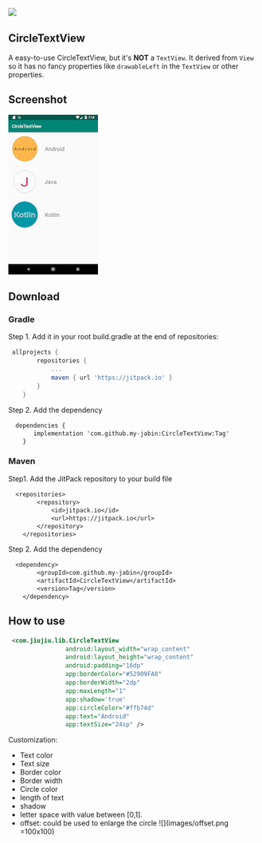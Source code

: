 [![](https://jitpack.io/v/my-jabin/CircleTextView.svg)](https://jitpack.io/#my-jabin/CircleTextView)

## CircleTextView

A easy-to-use CircleTextView, but it's **NOT** a `TextView`. It derived from `View` so it has no fancy properties like `drawableLeft` in the `TextView` or other properties.  

## Screenshot
![screenshot](images/screenshot.png)

## Download

### Gradle
Step 1. Add it in your root build.gradle at the end of repositories:

``` gradle
 allprojects {
		repositories {
			...
			maven { url 'https://jitpack.io' }
		}
	}
```
Step 2. Add the dependency

```
  dependencies {
	   implementation 'com.github.my-jabin:CircleTextView:Tag'
	}
```

### Maven
Step1. Add the JitPack repository to your build file
```
  <repositories>
		<repository>
		    <id>jitpack.io</id>
		    <url>https://jitpack.io</url>
		</repository>
	</repositories>
```
Step 2. Add the dependency
```
  <dependency>
	    <groupId>com.github.my-jabin</groupId>
	    <artifactId>CircleTextView</artifactId>
	    <version>Tag</version>
	</dependency>
```


## How to use
``` xml
 <com.jiujiu.lib.CircleTextView
                android:layout_width="wrap_content"
                android:layout_height="wrap_content"
                android:padding="16dp"
                app:borderColor="#52909FA0"
                app:borderWidth="2dp"
                app:maxLength="1"
                app:shadow='true'
                app:circleColor="#ffb74d"
                app:text="Android"
                app:textSize="24sp" />
```

Customization:
* Text color
* Text size
* Border color
* Border width
* Circle color
* length of text
* shadow
* letter space with value between \[0,1\].
* offset: could be used to enlarge the circle
![](images/offset.png =100x100)
